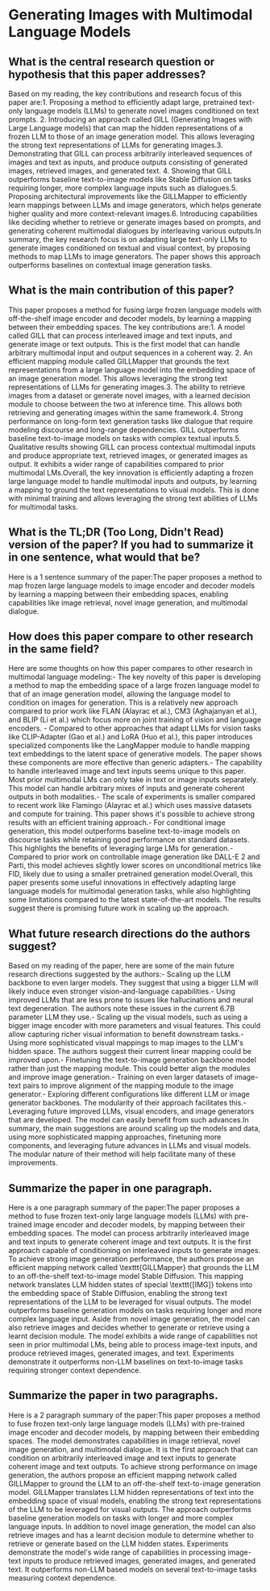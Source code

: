 # Generating Images with Multimodal Language Models

## What is the central research question or hypothesis that this paper addresses?

Based on my reading, the key contributions and research focus of this paper are:1. Proposing a method to efficiently adapt large, pretrained text-only language models (LLMs) to generate novel images conditioned on text prompts. 2. Introducing an approach called GILL (Generating Images with Large Language models) that can map the hidden representations of a frozen LLM to those of an image generation model. This allows leveraging the strong text representations of LLMs for generating images.3. Demonstrating that GILL can process arbitrarily interleaved sequences of images and text as inputs, and produce outputs consisting of generated images, retrieved images, and generated text. 4. Showing that GILL outperforms baseline text-to-image models like Stable Diffusion on tasks requiring longer, more complex language inputs such as dialogues.5. Proposing architectural improvements like the GILLMapper to efficiently learn mappings between LLMs and image generators, which helps generate higher quality and more context-relevant images.6. Introducing capabilities like deciding whether to retrieve or generate images based on prompts, and generating coherent multimodal dialogues by interleaving various outputs.In summary, the key research focus is on adapting large text-only LLMs to generate images conditioned on textual and visual context, by proposing methods to map LLMs to image generators. The paper shows this approach outperforms baselines on contextual image generation tasks.


## What is the main contribution of this paper?

This paper proposes a method for fusing large frozen language models with off-the-shelf image encoder and decoder models, by learning a mapping between their embedding spaces. The key contributions are:1. A model called GILL that can process interleaved image and text inputs, and generate image or text outputs. This is the first model that can handle arbitrary multimodal input and output sequences in a coherent way. 2. An efficient mapping module called GILLMapper that grounds the text representations from a large language model into the embedding space of an image generation model. This allows leveraging the strong text representations of LLMs for generating images.3. The ability to retrieve images from a dataset or generate novel images, with a learned decision module to choose between the two at inference time. This allows both retrieving and generating images within the same framework.4. Strong performance on long-form text generation tasks like dialogue that require modeling discourse and long-range dependencies. GILL outperforms baseline text-to-image models on tasks with complex textual inputs.5. Qualitative results showing GILL can process contextual multimodal inputs and produce appropriate text, retrieved images, or generated images as output. It exhibits a wider range of capabilities compared to prior multimodal LMs.Overall, the key innovation is efficiently adapting a frozen large language model to handle multimodal inputs and outputs, by learning a mapping to ground the text representations to visual models. This is done with minimal training and allows leveraging the strong text abilities of LLMs for multimodal tasks.


## What is the TL;DR (Too Long, Didn't Read) version of the paper? If you had to summarize it in one sentence, what would that be?

Here is a 1 sentence summary of the paper:The paper proposes a method to map frozen large language models to image encoder and decoder models by learning a mapping between their embedding spaces, enabling capabilities like image retrieval, novel image generation, and multimodal dialogue.


## How does this paper compare to other research in the same field?

Here are some thoughts on how this paper compares to other research in multimodal language modeling:- The key novelty of this paper is developing a method to map the embedding space of a large frozen language model to that of an image generation model, allowing the language model to condition on images for generation. This is a relatively new approach compared to prior work like FLAN (Alayrac et al.), CM3 (Aghajanyan et al.), and BLIP (Li et al.) which focus more on joint training of vision and language encoders. - Compared to other approaches that adapt LLMs for vision tasks like CLIP-Adapter (Gao et al.) and LoRA (Huo et al.), this paper introduces specialized components like the LangMapper module to handle mapping text embeddings to the latent space of generative models. The paper shows these components are more effective than generic adapters.- The capability to handle interleaved image and text inputs seems unique to this paper. Most prior multimodal LMs can only take in text or image inputs separately. This model can handle arbitrary mixes of inputs and generate coherent outputs in both modalities.- The scale of experiments is smaller compared to recent work like Flamingo (Alayrac et al.) which uses massive datasets and compute for training. This paper shows it's possible to achieve strong results with an efficient training approach.- For conditional image generation, this model outperforms baseline text-to-image models on discourse tasks while retaining good performance on standard datasets. This highlights the benefits of leveraging large LMs for generation.- Compared to prior work on controllable image generation like DALL-E 2 and Parti, this model achieves slightly lower scores on unconditional metrics like FID, likely due to using a smaller pretrained generation model.Overall, this paper presents some useful innovations in effectively adapting large language models for multimodal generation tasks, while also highlighting some limitations compared to the latest state-of-the-art models. The results suggest there is promising future work in scaling up the approach.


## What future research directions do the authors suggest?

Based on my reading of the paper, here are some of the main future research directions suggested by the authors:- Scaling up the LLM backbone to even larger models. They suggest that using a bigger LLM will likely induce even stronger vision-and-language capabilities.- Using improved LLMs that are less prone to issues like hallucinations and neural text degeneration. The authors note these issues in the current 6.7B parameter LLM they use.- Scaling up the visual models, such as using a bigger image encoder with more parameters and visual features. This could allow capturing richer visual information to benefit downstream tasks.- Using more sophisticated visual mappings to map images to the LLM's hidden space. The authors suggest their current linear mapping could be improved upon.- Finetuning the text-to-image generation backbone model rather than just the mapping module. This could better align the modules and improve image generation.- Training on even larger datasets of image-text pairs to improve alignment of the mapping module to the image generator.- Exploring different configurations like different LLM or image generator backbones. The modularity of their approach facilitates this.- Leveraging future improved LLMs, visual encoders, and image generators that are developed. The model can easily benefit from such advances.In summary, the main suggestions are around scaling up the models and data, using more sophisticated mapping approaches, finetuning more components, and leveraging future advances in LLMs and visual models. The modular nature of their method will help facilitate many of these improvements.


## Summarize the paper in one paragraph.

Here is a one paragraph summary of the paper:The paper proposes a method to fuse frozen text-only large language models (LLMs) with pre-trained image encoder and decoder models, by mapping between their embedding spaces. The model can process arbitrarily interleaved image and text inputs to generate coherent image and text outputs. It is the first approach capable of conditioning on interleaved inputs to generate images. To achieve strong image generation performance, the authors propose an efficient mapping network called \texttt{GILLMapper} that grounds the LLM to an off-the-shelf text-to-image model Stable Diffusion. This mapping network translates LLM hidden states of special \texttt{[IMG]} tokens into the embedding space of Stable Diffusion, enabling the strong text representations of the LLM to be leveraged for visual outputs. The model outperforms baseline generation models on tasks requiring longer and more complex language input. Aside from novel image generation, the model can also retrieve images and decides whether to generate or retrieve using a learnt decision module. The model exhibits a wide range of capabilities not seen in prior multimodal LMs, being able to process image-text inputs, and produce retrieved images, generated images, and text. Experiments demonstrate it outperforms non-LLM baselines on text-to-image tasks requiring stronger context dependence.


## Summarize the paper in two paragraphs.

Here is a 2 paragraph summary of the paper:This paper proposes a method to fuse frozen text-only large language models (LLMs) with pre-trained image encoder and decoder models, by mapping between their embedding spaces. The model demonstrates capabilities in image retrieval, novel image generation, and multimodal dialogue. It is the first approach that can condition on arbitrarily interleaved image and text inputs to generate coherent image and text outputs. To achieve strong performance on image generation, the authors propose an efficient mapping network called GILLMapper to ground the LLM to an off-the-shelf text-to-image generation model. GILLMapper translates LLM hidden representations of text into the embedding space of visual models, enabling the strong text representations of the LLM to be leveraged for visual outputs. The approach outperforms baseline generation models on tasks with longer and more complex language inputs. In addition to novel image generation, the model can also retrieve images and has a learnt decision module to determine whether to retrieve or generate based on the LLM hidden states. Experiments demonstrate the model's wide range of capabilities in processing image-text inputs to produce retrieved images, generated images, and generated text. It outperforms non-LLM based models on several text-to-image tasks measuring context dependence.
